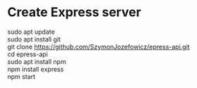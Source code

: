 # Create Express server 

sudo apt update  
sudo apt install git  
git clone https://github.com/SzymonJozefowicz/epress-api.git  
cd epress-api  
sudo apt install npm  
npm install express  
npm start  
